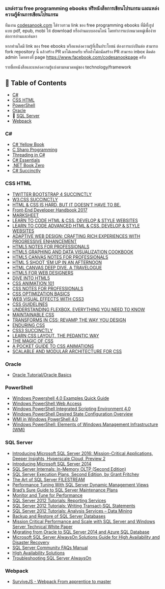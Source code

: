 ### แหล่งรวม free programming ebooks ฟรีหนังสือการเขียนโปรแกรม และแหล่งความรู้ด้านการเขียนโปรแกรม

ทีมงาน [codesanook.com](https://www.codesanook.com) ได้รวบรวม link ของ free programming ebooks ที่มีทั้งรูปแบบ pdf, epub, mobi ให้ download
หรืออ่านแบบออนไลน์ โดยทำการแบ่งหมวดหมู่เพื่อง่ายต่อการอ่านและค้นหา

หากท่านใดมี link ของ free ebooks หรือแหล่งความรู้ที่เป็นประโยชน์ ต้องการแบ่งปันต่อ 
สามารถ fork repository นี้ แล้วสร้าง PR มาได้เลยครับ 
หรือถ้าไม่ถนัดสร้าง PR สามารถ inbox ติดต่อ admin โดยตรงที่ page https://www.facebook.com/codesanookpage ครับ

รายชื่อหนังสือและแหล่งความรู้แบ่งตามหมวดหมู่ของ technology/framework

## :blue_book: Table of Contents
- [C#](#c)
- [CSS HTML](#css-html)
- [PowerShell](#powershell)
- [Oracle](#oracle)
- 💾 [SQL Server](#sql-server)
- [Webpack](#webpack)

### C#
- [C# Yellow Book](http://www.csharpcourse.com/)
- [C Sharp Programming](http://en.wikibooks.org/wiki/C_Sharp_Programming)
- [Threading in C#](http://www.albahari.com/threading/)
- [C# Essentials](http://www.techotopia.com/index.php/C_Sharp_Essentials)
- [.NET Book Zero](http://www.charlespetzold.com/dotnet/)
- [C# Succinctly](https://www.syncfusion.com/ebooks/csharp)

### CSS HTML
- [TWITTER BOOTSTRAP 4 SUCCINCTLY](https://www.syncfusion.com/ebooks/twitterbootstrap4-succinctly)
- [W3.CSS SUCCINCTLY](https://www.syncfusion.com/ebooks/w3_css_succinctly)
- [HTML & CSS IS HARD. BUT IT DOESN’T HAVE TO BE.](https://internetingishard.com/html-and-css/)
- [Front-End Developer Handbook 2017 ](https://legacy.gitbook.com/book/frontendmasters/front-end-handbook-2017/details)
- [MARKSHEET](https://marksheet.io/)
- [LEARN TO CODE HTML & CSS. DEVELOP & STYLE WEBSITES](https://learn.shayhowe.com/html-css/)
- [LEARN TO CODE ADVANCED HTML & CSS. DEVELOP & STYLE WEBSITES](https://learn.shayhowe.com/advanced-html-css/)
- [ADAPTIVE WEB DESIGN: CRAFTING RICH EXPERIENCES WITH PROGRESSIVE ENHANCEMENT](https://adaptivewebdesign.info/1st-edition/read/chapter-3.html)
- [HTML5 NOTES FOR PROFESSIONALS](https://goalkicker.com/HTML5Book/)
- [HTML5 GRAPHING AND DATA VISUALIZATION COOKBOOK](https://www.packtpub.com/free-ebooks/html5-data-visualization-cookbook)
- [HTML5 CANVAS NOTES FOR PROFESSIONALS](https://goalkicker.com/HTML5CanvasBook/)
- [HTML 5 SHOOT ‘EM UP IN AN AFTERNOON](https://leanpub.com/html5shootemupinanafternoon/read)
- [HTML CANVAS DEEP DIVE. A TRAVELOGUE](https://joshondesign.com/p/books/canvasdeepdive/title.html)
- [HTML5 FOR WEB DESIGNERS](https://html5forwebdesigners.com/)
- [DIVE INTO HTML5](https://diveintohtml5.info/index.html)
- [CSS ANIMATION 101](https://cssanimation.rocks/css-animation-101/)
- [CSS NOTES FOR PROFESSIONALS](https://goalkicker.com/CSSBook/)
- [CSS OPTIMIZATION BASICS](https://leanpub.com/css-optimization-basics)
- [WEB VISUAL EFFECTS WITH CSS3](https://leanpub.com/web-visual-effects-with-css3/read)
- [CSS GUIDELINES](https://cssguidelin.es/)
- [UNDERSTANDING FLEXBOX. EVERYTHING YOU NEED TO KNOW](https://ohansemmanuel.github.io/uf_download.html)
- [MAINTAINABLE CSS](https://maintainablecss.com/)
- [TRANSFORMS IN CSS: REVAMP THE WAY YOU DESIGN](https://www.oreilly.com/free/transforms-in-css.csp)
- [ENDURING CSS](https://ecss.io/preface.html)
- [CSS3 SUCCINCTLY](https://www.syncfusion.com/ebooks/css3)
- [LEARN CSS LAYOUT. THE PEDANTIC WAY](http://book.mixu.net/css/index.html)
- [THE MAGIC OF CSS](https://adamschwartz.co/magic-of-css/)
- [A POCKET GUIDE TO CSS ANIMATIONS](https://cssanimationspocketguide.com/)
- [SCALABLE AND MODULAR ARCHITECTURE FOR CSS](http://smacss.com/)

### Oracle
- [Oracle Tutorial/Oracle Basics](https://www.oracletutorial.com/oracle-basics)

### PowerShell
- [Windows Powershell 4.0 Examples Quick Guide](http://ligman.me/1omCrM6)
- [Windows PowerShell Web Access](http://ligman.me/1j5aDhH)
- [Windows PowerShell Integrated Scripting Environment 4.0](http://ligman.me/1n3mkVY)
- [Windows PowerShell Desired State Configuration Overview](http://ligman.me/1vKOGot)
- [WMI in Windows PowerShell 4.0](http://ligman.me/1H7bxTv)
- [Windows PowerShell: Elements of Windows Management Infrastructure (WMI)](http://ligman.me/1G0DEjb)

### SQL Server 
- [Introducing Microsoft SQL Server 2016: Mission-Critical Applications, Deeper Insights, Hyperscale Cloud, Preview 2](http://ligman.me/29fJpEc)
- [Introducing Microsoft SQL Server 2014](http://ligman.me/29fJA2g)
- [SQL Server Internals: In-Memory OLTP (Second Edition)](https://www.red-gate.com/library/sql-server-internals-in-memory-oltp)
- [SQL Server Execution Plans, Second Edition, by Grant Fritchey](http://download.red-gate.com/ebooks/SQL/eBOOK_SQLServerExecutionPlans_2Ed_G_Fritchey.pdf)
- [The Art of SQL Server FILESTREAM](http://assets.red-gate.com/community/books/art-of-ss-filestream.pdf)
- [Performance Tuning With SQL Server Dynamic Management Views](http://assets.red-gate.com/community/books/performance-tuning-with-dmvs.pdf)
- [Brad’s Sure Guide to SQL Server Maintenance Plans](http://assets.red-gate.com/community/books/sql-server-maintenance-plans-brad-ebook.pdf)
- [Monitor and Tune for Performance](http://aka.ms/684751epub)
- [SQL Server 2012 Tutorials: Reporting Services](http://ligman.me/14gkBRc)
- [SQL Server 2012 Tutorials: Writing Transact-SQL Statements](http://ligman.me/13QdHDb)
- [SQL Server 2012 Tutorials: Analysis Services – Data Mining](http://ligman.me/OueFPb)
- [Backup and Restore of SQL Server Databases](http://ligman.me/Oufwzg)
- [Mission Critical Performance and Scale with SQL Server and Windows Server Technical White Paper](http://ligman.me/1S1i4C0)
- [Migrating from Oracle to SQL Server 2014 and Azure SQL Database](http://ligman.me/1ReR3Qq)
- [Microsoft SQL Server AlwaysOn Solutions Guide for High Availability and Disaster Recovery](http://ligman.me/Oue0NG)
- [SQL Server Community FAQs Manual](http://ligman.me/15fXTHQ)
- [High Availability Solutions](http://ligman.me/14HcD5O)
- [Troubleshooting SQL Server AlwaysOn](http://ligman.me/1sl39Hs)

### Webpack
- [SurviveJS - Webpack From apprentice to master](https://survivejs.com/webpack/foreword/)

